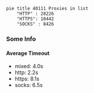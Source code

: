 
```mermaid
pie title 40111 Proxies in list
    "HTTP" : 28226
    "HTTPS": 10442
    "SOCKS" : 8426
```

### Some Info
#### Average Timeout

- mixed: 4.0s
- http: 2.2s
- https: 8.1s
- socks: 6.5s